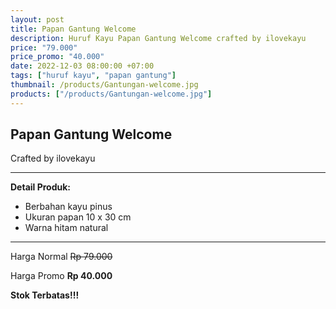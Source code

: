 ```yaml
---
layout: post
title: Papan Gantung Welcome
description: Huruf Kayu Papan Gantung Welcome crafted by ilovekayu
price: "79.000"
price_promo: "40.000"
date: 2022-12-03 08:00:00 +07:00
tags: ["huruf kayu", "papan gantung"]
thumbnail: /products/Gantungan-welcome.jpg
products: ["/products/Gantungan-welcome.jpg"]
---
```


## Papan Gantung Welcome ##

Crafted by ilovekayu

---

**Detail Produk:**

* Berbahan kayu pinus
* Ukuran papan 10 x 30 cm
* Warna hitam natural 

---

Harga Normal ~~Rp 79.000~~

Harga Promo **Rp 40.000**

**Stok Terbatas!!!**
